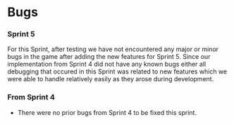 # Bugs

### Sprint 5
For this Sprint, after testing we have not encountered any major or minor bugs in the game after adding the new features for Sprint 5.
Since our implementation from Sprint 4 did not have any known bugs either all debugging that occured in this Sprint was related to new features which we were able to handle relatively easily as they arose during development.

### From Sprint 4
- There were no prior bugs from Sprint 4 to be fixed this sprint.
